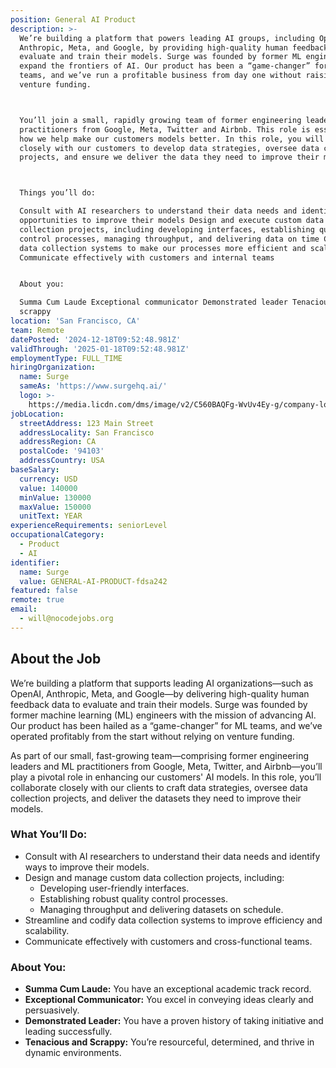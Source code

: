 ```yaml
---
position: General AI Product
description: >-
  We’re building a platform that powers leading AI groups, including OpenAI,
  Anthropic, Meta, and Google, by providing high-quality human feedback data to
  evaluate and train their models. Surge was founded by former ML engineers to
  expand the frontiers of AI. Our product has been a “game-changer” for ML
  teams, and we’ve run a profitable business from day one without raising
  venture funding.



  You’ll join a small, rapidly growing team of former engineering leaders and ML
  practitioners from Google, Meta, Twitter and Airbnb. This role is essential to
  how we help make our customers models better. In this role, you will work
  closely with our customers to develop data strategies, oversee data collection
  projects, and ensure we deliver the data they need to improve their models.



  Things you’ll do:

  Consult with AI researchers to understand their data needs and identify
  opportunities to improve their models Design and execute custom data
  collection projects, including developing interfaces, establishing quality
  control processes, managing throughput, and delivering data on time Codify
  data collection systems to make our processes more efficient and scalable
  Communicate effectively with customers and internal teams


  About you:

  Summa Cum Laude Exceptional communicator Demonstrated leader Tenacious and
  scrappy
location: 'San Francisco, CA'
team: Remote
datePosted: '2024-12-18T09:52:48.981Z'
validThrough: '2025-01-18T09:52:48.981Z'
employmentType: FULL_TIME
hiringOrganization:
  name: Surge
  sameAs: 'https://www.surgehq.ai/'
  logo: >-
    https://media.licdn.com/dms/image/v2/C560BAQFg-WvUv4Ey-g/company-logo_200_200/company-logo_200_200/0/1657756578356/surge_ai_logo?e=1740009600&v=beta&t=XNbWaR56BHOPxSqRk9Q-rGp0w_b2aDWY6ul_Yp3Wt-M
jobLocation:
  streetAddress: 123 Main Street
  addressLocality: San Francisco
  addressRegion: CA
  postalCode: '94103'
  addressCountry: USA
baseSalary:
  currency: USD
  value: 140000
  minValue: 130000
  maxValue: 150000
  unitText: YEAR
experienceRequirements: seniorLevel
occupationalCategory:
  - Product
  - AI
identifier:
  name: Surge
  value: GENERAL-AI-PRODUCT-fdsa242
featured: false
remote: true
email:
  - will@nocodejobs.org
---
```


## About the Job  
We’re building a platform that supports leading AI organizations—such as OpenAI, Anthropic, Meta, and Google—by delivering high-quality human feedback data to evaluate and train their models. Surge was founded by former machine learning (ML) engineers with the mission of advancing AI. Our product has been hailed as a “game-changer” for ML teams, and we’ve operated profitably from the start without relying on venture funding.  

As part of our small, fast-growing team—comprising former engineering leaders and ML practitioners from Google, Meta, Twitter, and Airbnb—you’ll play a pivotal role in enhancing our customers' AI models. In this role, you’ll collaborate closely with our clients to craft data strategies, oversee data collection projects, and deliver the datasets they need to improve their models.  

### What You’ll Do:  
- Consult with AI researchers to understand their data needs and identify ways to improve their models.  
- Design and manage custom data collection projects, including:  
  - Developing user-friendly interfaces.  
  - Establishing robust quality control processes.  
  - Managing throughput and delivering datasets on schedule.  
- Streamline and codify data collection systems to improve efficiency and scalability.  
- Communicate effectively with customers and cross-functional teams.  

### About You:  
- **Summa Cum Laude:** You have an exceptional academic track record.  
- **Exceptional Communicator:** You excel in conveying ideas clearly and persuasively.  
- **Demonstrated Leader:** You have a proven history of taking initiative and leading successfully.  
- **Tenacious and Scrappy:** You’re resourceful, determined, and thrive in dynamic environments.  

